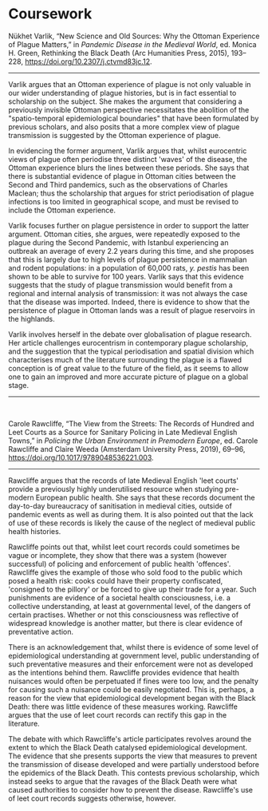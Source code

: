 # Coursework


Nükhet Varlik, “New Science and Old Sources: Why the Ottoman Experience of Plague Matters,” in <i>Pandemic Disease in the Medieval World</i>, ed. Monica H. Green, Rethinking the Black Death (Arc Humanities Press, 2015), 193–228, <a href="https://doi.org/10.2307/j.ctvmd83jc.12">https://doi.org/10.2307/j.ctvmd83jc.12</a>.

---

Varlik argues that an Ottoman experience of plague is not only valuable in our wider understanding of plague histories, but is in fact essential to scholarship on the subject. She makes the argument that considering a previously invisible Ottoman perspective necessitates the abolition of the "spatio-temporal epidemiological boundaries" that have been formulated by previous scholars, and also posits that a more complex view of plague transmission is suggested by the Ottoman experience of plague.

In evidencing the former argument, Varlik argues that, whilst eurocentric views of plague often periodise three distinct 'waves' of the disease, the Ottoman experience blurs the lines between these periods. She says that there is substantial evidence of plague in Ottoman cities between the Second and Third pandemics, such as the observations of Charles Maclean; thus the scholarship that argues for strict periodisation of plague infections is too limited in geographical scope, and must be revised to include the Ottoman experience.

Varlik focuses further on plague persistence in order to support the latter argument. Ottoman cities, she argues, were repeatedly exposed to the plague during the Second Pandemic, with Istanbul experiencing an outbreak an average of every 2.2 years during this time, and she proposes that this is largely due to high levels of plague persistence in mammalian and rodent populations: in a population of 60,000 rats, *y. pestis* has been shown to be able to survive for 100 years. Varlik says that this evidence suggests that the study of plague transmission would benefit from a regional and internal analysis of transmission: it was not always the case that the disease was imported. Indeed, there is evidence to show that the persistence of plague in Ottoman lands was a result of plague reservoirs in the highlands.

Varlik involves herself in the debate over globalisation of plague research. Her article challenges eurocentrism in contemporary plague scholarship, and the suggestion that the typical periodisation and spatial division which characterises much of the literature surrounding the plague is a flawed conception is of great value to the future of the field, as it seems to allow one to gain an improved and more accurate picture of plague on a global stage.

---

</br>

Carole Rawcliffe, “The View from the Streets: The Records of Hundred and Leet Courts as a Source for Sanitary Policing in Late Medieval English Towns,” in <i>Policing the Urban Environment in Premodern Europe</i>, ed. Carole Rawcliffe and Claire Weeda (Amsterdam University Press, 2019), 69–96, <a href="https://doi.org/10.1017/9789048536221.003">https://doi.org/10.1017/9789048536221.003</a>.

---
Rawcliffe argues that the records of late Medieval English 'leet courts' provide a previously highly underutilised resource when studying pre-modern European public health. She says that these records document the day-to-day bureaucracy of sanitisation in medieval cities, outside of pandemic events as well as during them. It is also pointed out that the lack of use of these records is likely the cause of the neglect of medieval public health histories.

Rawcliffe points out that, whilst leet court records could sometimes be vague or incomplete, they show that there was a system (however successful) of policing and enforcement of public health 'offences'. Rawcliffe gives the example of those who sold food to the public which posed a health risk: cooks could have their property confiscated, 'consigned to the pillory' or be forced to give up their trade for a year. Such punishments are evidence of a societal health consciousness, i.e. a collective understanding, at least at governmental level, of the dangers of certain practises. Whether or not this consciousness was reflective of widespread knowledge is another matter, but there is clear evidence of preventative action.

There is an acknowledgement that, whilst there is evidence of some level of epidemiological understanding at government level, public understanding of such preventative measures and their enforcement were not as developed as the intentions behind them. Rawcliffe provides evidence that health nuisances would often be perpetuated if fines were too low, and the penalty for causing such a nuisance could be easily negotiated. This is, perhaps, a reason for the view that epidemiological development began with the Black Death: there was little evidence of these measures working. Rawcliffe argues that the use of leet court records can rectify this gap in the literature.

The debate with which Rawcliffe's article participates revolves around the extent to which the Black Death catalysed epidemiological development. The evidence that she presents supports the view that measures to prevent the transmission of disease developed and were partially understood before the epidemics of the Black Death. This contests previous scholarship, which instead seeks to argue that the ravages of the Black Death were what caused authorities to consider how to prevent the disease. Rawcliffe's use of leet court records suggests otherwise, however.

